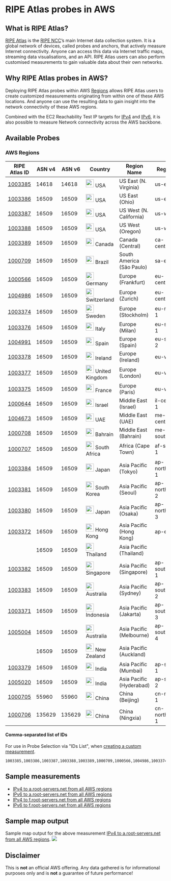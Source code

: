 # RIPE Atlas probes in AWS

## What is RIPE Atlas?
[RIPE Atlas](https://atlas.ripe.net/landing/about/) is the [RIPE NCC](https://www.ripe.net/)’s main Internet data collection system. It is a global network of devices, called probes and anchors, that actively measure Internet connectivity. Anyone can access this data via Internet traffic maps, streaming data visualisations, and an API. RIPE Atlas users can also perform customised measurements to gain valuable data about their own networks.

## Why RIPE Atlas probes in AWS?
Deploying RIPE Atlas probes within AWS [Regions](https://aws.amazon.com/about-aws/global-infrastructure/regions_az/) allows RIPE Atlas users to create customized measurements originating from within one of these AWS locations. And anyone can use the resulting data to gain insight into the network connectivity of these AWS regions. 

Combined with the EC2 Reachability Test IP targets for [IPv4](http://ec2-reachability.amazonaws.com/) and [IPv6](http://ipv6.ec2-reachability.amazonaws.com/), it is also possible to measure Network connectivity across the AWS backbone. 

## Available Probes

### AWS Regions


| RIPE Atlas ID | ASN v4 | ASN v6 | Country	| Region Name | Region ID |
| --- | --- | --- | --- | --- | --- |
| [1003385](https://atlas.ripe.net/probes/1003385/) |	14618 | 14618 | <img src="../../raw/main/images/flags/us.svg" width="25px"> USA | US East (N. Virginia) | us-east-1 |
| [1003386](https://atlas.ripe.net/probes/1003386/) |	16509 | 16509 | <img src="../../raw/main/images/flags/us.svg" width="25px"> USA | US East (Ohio) | us-east-2 |
| [1003387](https://atlas.ripe.net/probes/1003387/) |	16509 | 16509 | <img src="../../raw/main/images/flags/us.svg" width="25px"> USA | US West (N. California) | us-west-1 |
| [1003388](https://atlas.ripe.net/probes/1003388/) |	16509 | 16509 | <img src="../../raw/main/images/flags/us.svg" width="25px"> USA | US West (Oregon) | us-west-2 |
| [1003389](https://atlas.ripe.net/probes/1003389/) |	16509 | 16509 | <img src="../../raw/main/images/flags/ca.svg" width="25px"> Canada | Canada (Central) | ca-central-1 |
| [1000709](https://atlas.ripe.net/probes/1000709/) |	16509 | 16509 | <img src="../../raw/main/images/flags/br.svg" width="25px"> Brazil | South America (São Paulo) | sa-east-1 |
| [1000566](https://atlas.ripe.net/probes/1000566/) |	16509 | 16509 | <img src="../../raw/main/images/flags/de.svg" width="25px"> Germany | Europe (Frankfurt) | eu-central-1 |
| [1004986](https://atlas.ripe.net/probes/1004986/) |	16509 | 16509 | <img src="../../raw/main/images/flags/ch.svg" width="25px"> Switzerland | Europe (Zurich) | eu-central-2 |
| [1003374](https://atlas.ripe.net/probes/1003374/) |	16509 | 16509 | <img src="../../raw/main/images/flags/se.svg" width="25px"> Sweden | Europe (Stockholm) | eu-north-1 |
| [1003376](https://atlas.ripe.net/probes/1003376/) |	16509 | 16509 | <img src="../../raw/main/images/flags/it.svg" width="25px"> Italy | Europe (Milan) | eu-south-1 |
| [1004991](https://atlas.ripe.net/probes/1004991/) |	16509 | 16509 | <img src="../../raw/main/images/flags/es.svg" width="25px"> Spain | Europe (Spain) | eu-south-2 |
| [1003378](https://atlas.ripe.net/probes/1003378/) |	16509 | 16509 | <img src="../../raw/main/images/flags/ie.svg" width="25px"> Ireland | Europe (Ireland) | eu-west-1 |
| [1003377](https://atlas.ripe.net/probes/1003377/) |	16509 | 16509 | <img src="../../raw/main/images/flags/gb.svg" width="25px"> United Kingdom | Europe (London) | eu-west-2 |
| [1003375](https://atlas.ripe.net/probes/1003375/) |	16509 | 16509 | <img src="../../raw/main/images/flags/fr.svg" width="25px"> France | Europe (Paris) | eu-west-3 |
| [1000644](https://atlas.ripe.net/probes/1000644/) |	16509 | 16509 | <img src="../../raw/main/images/flags/il.svg" width="25px"> Israel | Middle East (Israel) | il-central-1 |
| [1004673](https://atlas.ripe.net/probes/1004673/) |	16509 | 16509 | <img src="../../raw/main/images/flags/ae.svg" width="25px"> UAE | Middle East (UAE) | me-central-1 |
| [1000708](https://atlas.ripe.net/probes/1000708/) |	16509 | 16509 | <img src="../../raw/main/images/flags/bh.svg" width="25px"> Bahrain | Middle East (Bahrain) | me-south-1 |
| [1000707](https://atlas.ripe.net/probes/1000707/) |	16509 | 16509 | <img src="../../raw/main/images/flags/za.svg" width="25px"> South Africa | Africa (Cape Town) | af-south-1 |
| [1003384](https://atlas.ripe.net/probes/1003384/) |	16509 | 16509 | <img src="../../raw/main/images/flags/jp.svg" width="25px"> Japan | Asia Pacific (Tokyo) | ap-northeast-1	|
| [1003381](https://atlas.ripe.net/probes/1003381/) |	16509 | 16509 | <img src="../../raw/main/images/flags/kr.svg" width="25px"> South Korea | Asia Pacific (Seoul) | ap-northeast-2	|
| [1003380](https://atlas.ripe.net/probes/1003380/) |	16509 | 16509 | <img src="../../raw/main/images/flags/jp.svg" width="25px"> Japan | Asia Pacific (Osaka) | ap-northeast-3	|
| [1003372](https://atlas.ripe.net/probes/1003372/) |	16509 | 16509 | <img src="../../raw/main/images/flags/hk.svg" width="25px"> Hong Kong | Asia Pacific (Hong Kong) | ap-east-1 |
|  |	16509 | 16509 | <img src="../../raw/main/images/flags/th.svg" width="25px"> Thailand | Asia Pacific (Thailand) |  |
| [1003382](https://atlas.ripe.net/probes/1003382/) |	16509 | 16509 | <img src="../../raw/main/images/flags/sg.svg" width="25px"> Singapore | Asia Pacific (Singapore) | ap-southeast-1	|
| [1003383](https://atlas.ripe.net/probes/1003383/) |	16509 | 16509 | <img src="../../raw/main/images/flags/au.svg" width="25px"> Australia | Asia Pacific (Sydney) | ap-southeast-2	|
| [1003371](https://atlas.ripe.net/probes/1003371/) |	16509 | 16509 | <img src="../../raw/main/images/flags/id.svg" width="25px"> Indonesia | Asia Pacific (Jakarta) | ap-southeast-3	|
| [1005004](https://atlas.ripe.net/probes/1005004/) |	16509 | 16509 | <img src="../../raw/main/images/flags/au.svg" width="25px"> Australia | Asia Pacific (Melbourne) | ap-southeast-4	|
|  |	16509 | 16509 | <img src="../../raw/main/images/flags/nz.svg" width="25px"> New Zealand | Asia Pacific (Auckland) | 	|
| [1003379](https://atlas.ripe.net/probes/1003379/) |	16509 | 16509 | <img src="../../raw/main/images/flags/in.svg" width="25px"> India | Asia Pacific (Mumbai) | ap-south-1	|
| [1005020](https://atlas.ripe.net/probes/1005020/) |	16509 | 16509 | <img src="../../raw/main/images/flags/in.svg" width="25px"> India | Asia Pacific (Hyderabad) | ap-south-2	|
| [1000705](https://atlas.ripe.net/probes/1000705/) |	55960 | 55960 | <img src="../../raw/main/images/flags/cn.svg" width="25px"> China | China (Beijing) | cn-north-1	|
| [1000706](https://atlas.ripe.net/probes/1000706/) |	135629 | 135629 | <img src="../../raw/main/images/flags/cn.svg" width="25px"> China | China (Ningxia) | cn-northwest-1|

#### Comma-separated list of IDs
For use in Probe Selection via "IDs List", when [creating a custom measurement](https://atlas.ripe.net/measurements/form/).

```
1003385,1003386,1003387,1003388,1003389,1000709,1000566,1004986,1003374,1003376,1004991,1003378,1003377,1003375,1000644,1004673,1000708,1000707,1003384,1003381,1003380,1003372,1003382,1003383,1003371,1005004,1003379,1005020,1000705,1000706
```


## Sample measurements

* [IPv4 to a.root-servers.net from all AWS regions](https://atlas.ripe.net/measurements/43594553/)
* [IPv6 to a.root-servers.net from all AWS regions](https://atlas.ripe.net/measurements/43594554/)
* [IPv4 to f.root-servers.net from all AWS regions](https://atlas.ripe.net/measurements/43594794/)
* [IPv6 to f.root-servers.net from all AWS regions](https://atlas.ripe.net/measurements/44236841/)

## Sample map output

Sample map output for the above measurement [IPv4 to a.root-servers.net from all AWS regions](https://atlas.ripe.net/measurements/43594553/).
<img src="../../raw/main/images/Map_IPv4_A-Root.png">

## Disclaimer

This is **not** an official AWS offering. Any data gathered is for informational purposes only and is **not** a guarantee of future performance!
